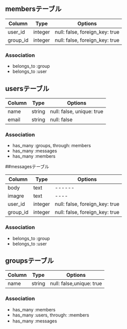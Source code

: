 ## membersテーブル

|Column|Type|Options|
|------|----|-------|
|user_id|integer|null: false, foreign_key: true|
|group_id|integer|null: false, foreign_key: true|

### Association
- belongs_to :group
- belongs_to :user

## usersテーブル

|Column|Type|Options|
|------|----|-------|
|name|string|null: false, unique: true|
|email|string|null: false|

### Association
- has_many :groups, through: members
- has_many :messages
- has_many :members

##messagesテーブル

|Column|Type|Options|
|------|----|-------|
|body|text|------|
|imagre|text|----|
|user_id|integer|null: false, foreign_key: true|
|group_id|integer|null: false, foreign_key: true|

### Association
- belongs_to :group
- belongs_to :user

## groupsテーブル

|Column|Type|Options|
|------|----|-------|
|name|string|null: false,unique: true|

### Association
- has_many :members
- has_many :users, through: :members
- has_many :messages
　